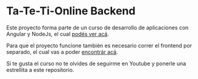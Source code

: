 # Ta-Te-Ti-Online Backend
Este proyecto forma parte de un curso de desarrollo de aplicaciones con Angular y NodeJs, el cual [podés ver acá](https://www.youtube.com/playlist?list=PL3Qv7aeTNq0dyuTX0bAO5DVuFe8w93f0z).

Para que el proyecto funcione también es necesario correr el frontend por separado, el cual vas a poder [encontrár acá](https://github.com/cacalo/ta-te-ti-online-tutorial-front).

Si te gusta el curso no te olvides de seguirme en Youtube y ponerle una estrellita a este repositorio.